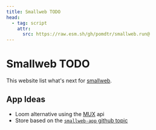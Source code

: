 ```yaml
---
title: Smallweb TODO
head:
  - tag: script
    attr:
      src: https://raw.esm.sh/gh/pomdtr/smallweb.run@
---
```


# Smallweb TODO

This website list what's next for [smallweb](https://smallweb.run).

## App Ideas

- Loom alternative using the [MUX](https://www.mux.com/) api
- Store based on the [`smallweb-app` github topic](https://github.com/topics/smallweb-app)
